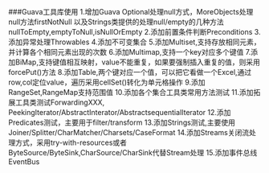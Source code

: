 ###Guava工具库使用
	1.增加Guava Optional处理null方式，MoreObjects处理null方法firstNotNull
	以及Strings类提供的处理null/empty的几种方法nullToEmpty,emptyToNull,isNullOrEmpty
	2.添加前置条件判断Preconditions
	3.添加异常处理Throwables
	4.添加不可变集合
	5.添加Multiset,支持存放相同元素，并计算各个相同元素出现的次数
	6.添加Multimap,支持一个key对应多个键值
	7.添加BiMap,支持键值相互映射，value不能重复，如果要强制插入重复的值，则采用forcePut()方法
	8.添加Table,两个键对应一个值，可以把它看做一个Excel,通过row,col定位value，遍历采用cellSet()转化为单元格操作
	9.添加RangeSet,RangeMap支持范围值
	10.添加各个集合工具类常用方法测试
	11.添加拓展工具类测试ForwardingXXX, PeekingIterator/AbstractInterator/AbstractsequentialIterator
	12.添加Predicates测试，主要用于filter/transform
	13.添加Strings测试,主要使用Joiner/Splitter/CharMatcher/Charsets/CaseFormat
	14.添加Streams关闭流处理方式，采用try-with-resources或者ByteSource/ByteSink,CharSource/CharSink代替Stream处理
	15.添加事件总线EventBus
